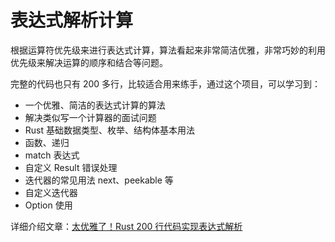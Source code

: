 # 表达式解析计算

根据运算符优先级来进行表达式计算，算法看起来非常简洁优雅，非常巧妙的利用优先级来解决运算的顺序和结合等问题。

完整的代码也只有 200 多行，比较适合用来练手，通过这个项目，可以学习到：

* 一个优雅、简洁的表达式计算的算法
* 解决类似写一个计算器的面试问题
* Rust 基础数据类型、枚举、结构体基本用法
* 函数、递归
* match 表达式
* 自定义 Result 错误处理
* 迭代器的常见用法 next、peekable 等
* 自定义迭代器
* Option 使用

详细介绍文章：[太优雅了！Rust 200 行代码实现表达式解析](https://mp.weixin.qq.com/s/MuuaROoH7gI0wYVypEOoWw)
